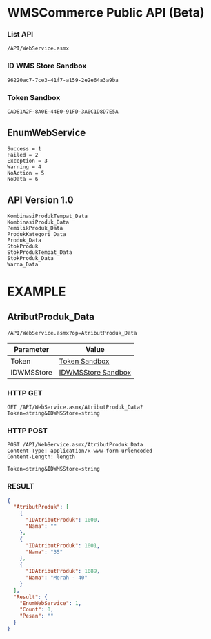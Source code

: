 # WMSCommerce Public API (Beta)

### List API
```
/API/WebService.asmx
```

### ID WMS Store Sandbox
```
96220ac7-7ce3-41f7-a159-2e2e64a3a9ba
```

### Token Sandbox
```
CAD81A2F-8A0E-44E0-91FD-3A0C1D8D7E5A
```

## EnumWebService
```
Success = 1
Failed = 2
Exception = 3
Warning = 4
NoAction = 5
NoData = 6
```

## API Version 1.0
```
KombinasiProdukTempat_Data
KombinasiProduk_Data
PemilikProduk_Data
ProdukKategori_Data
Produk_Data
StokProduk
StokProdukTempat_Data
StokProduk_Data
Warna_Data
```

# EXAMPLE

## AtributProduk_Data
```
/API/WebService.asmx?op=AtributProduk_Data
```

Parameter | Value 
--- | --- 
Token | [Token Sandbox](https://github.com/rendyherdiawan/WMSCommerce-API#token-sandbox)
IDWMSStore | [IDWMSStore Sandbox](https://github.com/rendyherdiawan/WMSCommerce-API#id-wms-store-sandbox)

### HTTP GET
```
GET /API/WebService.asmx/AtributProduk_Data?Token=string&IDWMSStore=string
```

### HTTP POST
```
POST /API/WebService.asmx/AtributProduk_Data
Content-Type: application/x-www-form-urlencoded
Content-Length: length

Token=string&IDWMSStore=string
```

### RESULT
```json
{
  "AtributProduk": [
    {
      "IDAtributProduk": 1000,
      "Nama": ""
    },
    {
      "IDAtributProduk": 1001,
      "Nama": "35"
    },
    {
      "IDAtributProduk": 1089,
      "Nama": "Merah - 40"
    }
  ],
  "Result": {
    "EnumWebService": 1,
    "Count": 0,
    "Pesan": ""
  }
}
```
